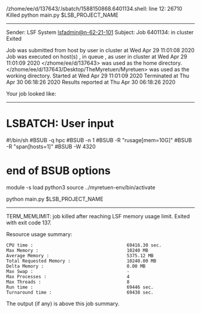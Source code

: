 /zhome/ee/d/137643/.lsbatch/1588150868.6401134.shell: line 12: 26710 Killed                  python main.py $LSB_PROJECT_NAME

------------------------------------------------------------
Sender: LSF System <lsfadmin@n-62-21-101>
Subject: Job 6401134: <NNAgent7NN-Selfplay-20-random> in cluster <dcc> Exited

Job <NNAgent7NN-Selfplay-20-random> was submitted from host <n-62-27-20> by user <s183905> in cluster <dcc> at Wed Apr 29 11:01:08 2020
Job was executed on host(s) <n-62-21-101>, in queue <hpc>, as user <s183905> in cluster <dcc> at Wed Apr 29 11:01:09 2020
</zhome/ee/d/137643> was used as the home directory.
</zhome/ee/d/137643/Desktop/TheMyretuen/Myretuen> was used as the working directory.
Started at Wed Apr 29 11:01:09 2020
Terminated at Thu Apr 30 06:18:26 2020
Results reported at Thu Apr 30 06:18:26 2020

Your job looked like:

------------------------------------------------------------
# LSBATCH: User input
#!/bin/sh
#BSUB -q hpc
#BSUB -n 1
#BSUB -R "rusage[mem=10G]"
#BSUB -R "span[hosts=1]"
#BSUB -W 4320
# end of BSUB options

module -s load python3
source ../myretuen-env/bin/activate

python main.py $LSB_PROJECT_NAME


------------------------------------------------------------

TERM_MEMLIMIT: job killed after reaching LSF memory usage limit.
Exited with exit code 137.

Resource usage summary:

    CPU time :                                   69416.30 sec.
    Max Memory :                                 10240 MB
    Average Memory :                             5375.12 MB
    Total Requested Memory :                     10240.00 MB
    Delta Memory :                               0.00 MB
    Max Swap :                                   -
    Max Processes :                              4
    Max Threads :                                8
    Run time :                                   69446 sec.
    Turnaround time :                            69438 sec.

The output (if any) is above this job summary.

